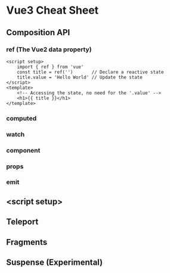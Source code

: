 # Vue3 Cheat Sheet
## Composition API
### ref (The Vue2 data property)
    <script setup>
        import { ref } from 'vue'
        const title = ref('')       // Declare a reactive state 
        title.value = 'Hello World' // Update the state
    </script>
    <template>
        <!-- Accessing the state, no need for the '.value' -->
        <h1>{{ title }}</h1>
    </template>

### computed
### watch
### component
### props
### emit

## \<script setup\>
## Teleport
## Fragments
## Suspense (Experimental)